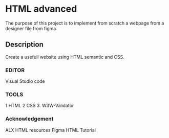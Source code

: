# HTML advanced
The purpose of this project is to implement from scratch a webpage from a designer file from figma
## Description
Create a usefull website using HTML semantic and CSS.
### EDITOR
Visual Studio code
### TOOLS
1 HTML
2 CSS
3. W3W-Validator
### Acknowledgement
ALX HTML resources
Figma
HTML Tutorial
